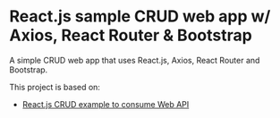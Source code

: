 # React.js sample CRUD web app w/ Axios, React Router & Bootstrap

A simple CRUD web app that uses React.js, Axios, React Router and Bootstrap.

This project is based on:

- [React.js CRUD example to consume Web API](https://bezkoder.com/react-crud-web-api/)
